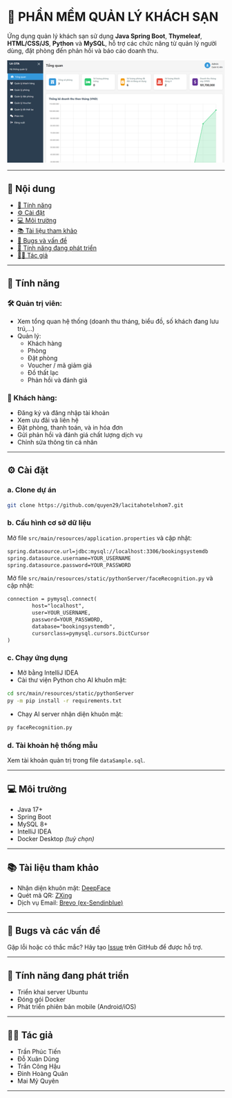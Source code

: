 # 🏨 PHẦN MỀM QUẢN LÝ KHÁCH SẠN

Ứng dụng quản lý khách sạn sử dụng **Java Spring Boot**, **Thymeleaf**, **HTML/CSS/JS**, **Python** và **MySQL**, hỗ trợ các chức năng từ quản lý người dùng, đặt phòng đến phản hồi và báo cáo doanh thu.

![Hotel Management Screenshot](/src/main/resources/static/images/banner.png)

---

## 📌 Nội dung

- [🎯 Tính năng](#-tính-năng)
- [⚙️ Cài đặt](#️-cài-đặt)
- [💻 Môi trường](#-môi-trường)
- [📚 Tài liệu tham khảo](#-tài-liệu-tham-khảo)
- [🐞 Bugs và vấn đề](#-bugs-và-các-vấn-đề)
- [🚧 Tính năng đang phát triển](#-tính-năng-đang-phát-triển)
- [👨‍💻 Tác giả](#-tác-giả)

---

## 🎯 Tính năng

### 🛠️ Quản trị viên:
- Xem tổng quan hệ thống (doanh thu tháng, biểu đồ, số khách đang lưu trú,…)
- Quản lý:
  - Khách hàng
  - Phòng
  - Đặt phòng
  - Voucher / mã giảm giá
  - Đồ thất lạc
  - Phản hồi và đánh giá

### 👤 Khách hàng:
- Đăng ký và đăng nhập tài khoản
- Xem ưu đãi và liên hệ
- Đặt phòng, thanh toán, và in hóa đơn
- Gửi phản hồi và đánh giá chất lượng dịch vụ
- Chỉnh sửa thông tin cá nhân

---

## ⚙️ Cài đặt

### a. Clone dự án

```bash
git clone https://github.com/quyen29/lacitahotelnhom7.git
```

### b. Cấu hình cơ sở dữ liệu

Mở file `src/main/resources/application.properties` và cập nhật:

```properties
spring.datasource.url=jdbc:mysql://localhost:3306/bookingsystemdb
spring.datasource.username=YOUR_USERNAME
spring.datasource.password=YOUR_PASSWORD
```

Mở file `src/main/resources/static/pythonServer/faceRecognition.py` và cập nhật:

```properties
connection = pymysql.connect(
        host="localhost",
        user=YOUR_USERNAME,
        password=YOUR_PASSWORD,
        database="bookingsystemdb",
        cursorclass=pymysql.cursors.DictCursor
)
```

### c. Chạy ứng dụng

- Mở bằng IntelliJ IDEA
- Cài thư viện Python cho AI khuôn mặt:

```bash
cd src/main/resources/static/pythonServer
py -m pip install -r requirements.txt
```

- Chạy AI server nhận diện khuôn mặt:

```bash
py faceRecognition.py
```

### d. Tài khoản hệ thống mẫu

Xem tài khoản quản trị trong file `dataSample.sql`.

---

## 💻 Môi trường

- Java 17+
- Spring Boot
- MySQL 8+
- IntelliJ IDEA
- Docker Desktop *(tuỳ chọn)*

---

## 📚 Tài liệu tham khảo

- Nhận diện khuôn mặt: [DeepFace](https://pypi.org/project/deepface/)
- Quét mã QR: [ZXing](https://github.com/zxing/zxing/)
- Dịch vụ Email: [Brevo (ex-Sendinblue)](https://www.brevo.com/)

---

## 🐞 Bugs và các vấn đề

Gặp lỗi hoặc có thắc mắc? Hãy tạo [Issue](https://github.com/quyen29/lacitahotelnhom7/issues) trên GitHub để được hỗ trợ.

---

## 🚧 Tính năng đang phát triển

- Triển khai server Ubuntu
- Đóng gói Docker
- Phát triển phiên bản mobile (Android/iOS)

---

## 👨‍💻 Tác giả

- Trần Phúc Tiến  
- Đỗ Xuân Dũng  
- Trần Công Hậu  
- Đinh Hoàng Quân  
- Mai Mỹ Quyên

---
